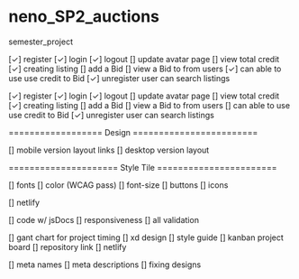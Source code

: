 # neno_SP2_auctions

semester_project

<!-- ============================== Task to do: ============================ -->

[✓] register
[✓] login
[✓] logout
[] update avatar page
[] view total credit
[✓] creating listing
[] add a Bid
[] view a Bid to from users
[✓] can able to use use credit to Bid
[✓] unregister user can search listings

<!-- ===================== Functionality ====================== -->

[✓] register
[✓] login
[✓] logout
[] update avatar page
[] view total credit
[✓] creating listing
[] add a Bid
[] view a Bid to from users
[] can able to use use credit to Bid
[✓] unregister user can search listings

================== Design ========================

[] mobile version layout links
[] desktop version layout

===================== Style Tile =======================

[] fonts
[] color (WCAG pass)
[] font-size
[] buttons
[] icons

<!-- ================ Hosting ===================== -->

[] netlify

<!-- ================== Others ================ -->

[] code w/ jsDocs
[] responsiveness
[] all validation

<!-- ================ Required links ================== -->

[] gant chart for project timing
[] xd design
[] style guide
[] kanban project board
[] repository link
[] netlify

<!-- =============== OTHER STUFF NEEDED =================== -->

[] meta names
[] meta descriptions
[] fixing designs

<!-- ________________________________ the-End ________________________________ -->
